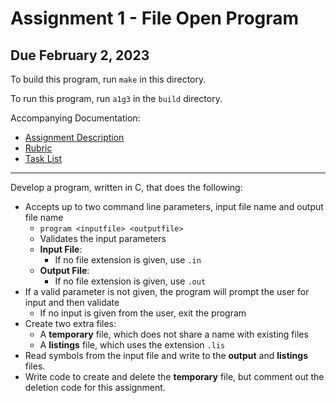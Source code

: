 # Assignment 1 - File Open Program

## Due February 2, 2023

To build this program, run `make` in this directory.

To run this program, run `a1g3` in the `build` directory.

Accompanying Documentation:
- [Assignment Description](docs/fileopenassignment.pdf)
- [Rubric](docs/fileopenrubric.pdf)
- [Task List](docs/tasklist.docx)

---

Develop a program, written in C, that does the following:
- Accepts up to two command line parameters, input file name and output file name
    - `program <inputfile> <outputfile>`
    - Validates the input parameters
    - **Input File**:
        - If no file extension is given, use `.in`
    - **Output File**:
        - If no file extension is given, use `.out`
- If a valid parameter is not given, the program will prompt the user for input and then validate
    - If no input is given from the user, exit the program
- Create two extra files:
    - A **temporary** file, which does not share a name with existing files
    - A **listings** file, which uses the extension `.lis`
- Read symbols from the input file and write to the **output** and **listings** files. 
- Write code to create and delete the **temporary** file, but comment out the deletion code for this assignment.